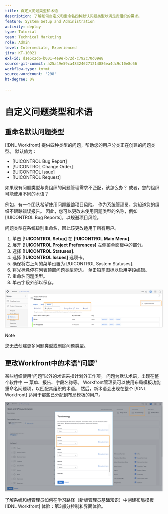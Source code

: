 ```yaml
---
title: 自定义问题类型和术语
description: 了解如何自定义和重命名四种默认问题类型以满足贵组织的需求。
feature: System Setup and Administration
activity: deploy
type: Tutorial
team: Technical Marketing
role: Admin
level: Intermediate, Experienced
jira: KT-10021
exl-id: d1e5c2d6-b001-4e9e-b72d-c792c70d09e8
source-git-commit: a25a49e59ca483246271214886ea4dc9c10e8d66
workflow-type: tm+mt
source-wordcount: '298'
ht-degree: 0%

---
```


# 自定义问题类型和术语

## 重命名默认问题类型

[!DNL Workfront] 提供四种类型的问题，帮助您的用户分类正在创建的问题类型。 默认值为：

* [!UICONTROL Bug Report]
* [!UICONTROL Change Order]
* [!UICONTROL Issue]
* [!UICONTROL Request]

如果现有问题类型与贵组织的问题管理需求不匹配，该怎么办？ 或者，您的组织可能使用不同的术语？

例如，有一个团队希望使用问题跟踪项目风险。 作为系统管理员，您知道您的组织不跟踪错误报告。 因此，您可以更改未使用问题类型的名称，例如 [!UICONTROL Bug Reports]，以规避项目风险。

问题类型在系统级别重命名，因此该更改适用于所有用户。

1. 单击 **[!UICONTROL Setup]** 在 **[!UICONTROL Main Menu]**.
1. 展开 **[!UICONTROL Project Preferences]** 左侧菜单面板中的部分。
1. 选择 **[!UICONTROL Statuses]**.
1. 选择 **[!UICONTROL Issues]** 选项卡。
1. 确保将右上角的菜单设置为 [!UICONTROL System Statuses].
1. 将光标悬停在列表顶部问题类型旁边。 单击铅笔图标以启用字段编辑。
1. 重命名问题类型。
1. 单击字段外部以保存。

![[!UICONTROL Issues] 的选项卡 [!UICONTROL Statuses] 页面位置 [!UICONTROL Setup]](assets/admin-fund-issue-types.png)

>[!NOTE]
>
>您无法创建更多问题类型或删除问题类型。

<!---
learn more URLs
Customize default issue types
--->

## 更改Workfront中的术语“问题”

某些组织使用“问题”以外的术语来指计划外工作项。 问题为默认术语，出现在整个软件中 — 菜单、报告、字段名称等。
Workfront管理员可以使用布局模板功能重命名问题项，以匹配其组织的术语。 然后，新术语会出现在整个 [!DNL Workfront] 适用于那些已分配到布局模板的用户。

![[!UICONTROL Terminology] 窗口 [!UICONTROL Issue] 突出显示](assets/admin-fund-issue-custom-terminology.png)

<!---
paragraph below needs a hyperlink
--->

了解系统和组管理员如何在学习路径（新版管理员基础知识）中创建布局模板 [!DNL Workfront] 体验：第3部分控制和界面体验。

<!---
learn more URLs
Create and manage layout templates
--->
